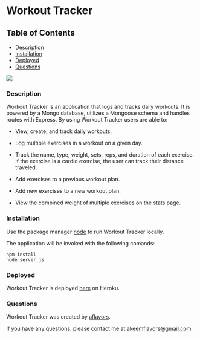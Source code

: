 # Workout Tracker

## Table of Contents
- [Description](#Description)
- [Installation](#Installation)
- [Deployed](#Deployed)
- [Questions](#Questions)

![](<img src="https://i.ibb.co/b2mnWcj/Screen-Shot-2020-09-01-at-9-34-13-PM.png">)

### Description

Workout Tracker is an application that logs and tracks daily workouts. It is powered by a Mongo database, utilizes a Mongoose schema and handles routes with Express. By using Workout Tracker users are able to:

- View, create, and track daily workouts.

- Log multiple exercises in a workout on a given day.

- Track the name, type, weight, sets, reps, and duration of each exercise. If the exercise is a cardio exercise, the user can track their distance traveled.

- Add exercises to a previous workout plan.

- Add new exercises to a new workout plan.

- View the combined weight of multiple exercises on the stats page.

### Installation

Use the package manager [node](https://www.npmjs.com/) to run Workout Tracker locally.

The application will be invoked with the following comands:

    npm install
    node server.js

### Deployed

Workout Tracker is deployed  [here](https://murmuring-escarpment-34440.herokuapp.com/) on Heroku.

### Questions

Workout Tracker was created by [aflavors](https://github.com/aflavors).

If you have any questions, please contact me at akeemflavors@gmail.com. 
